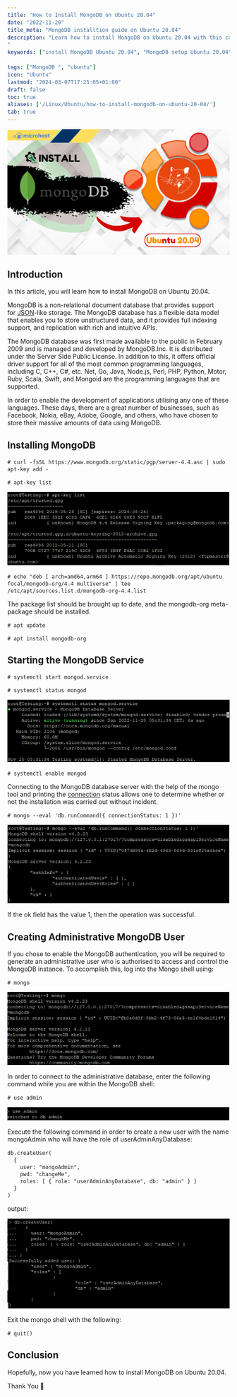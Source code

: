 ```yaml
---
title: "How to Install MongoDB on Ubuntu 20.04"
date: "2022-11-20"
title_meta: "MongoDB installtion guide on Ubuntu 20.04"
description: "Learn how to install MongoDB on Ubuntu 20.04 with this comprehensive guide. Follow these step-by-step instructions to set up MongoDB, a popular NoSQL database, on your Ubuntu 20.04 system for efficient data storage and management.
"
keywords: ["install MongoDB Ubuntu 20.04", "MongoDB setup Ubuntu 20.04", "Ubuntu 20.04 MongoDB installation guide", "NoSQL database Ubuntu", "Ubuntu MongoDB tutorial", "MongoDB installation steps Ubuntu 20.04", "database management Ubuntu", "MongoDB Ubuntu 20.04 instructions"]

tags: ["MongoDB ", "ubuntu"]
icon: "Ubuntu"
lastmod: "2024-03-07T17:25:05+01:00"
draft: false
toc: true
aliases: ['/Linux/Ubuntu/how-to-install-mongodb-on-ubuntu-20-04/']
tab: true
---
```


![How to Install MongoDB on Ubuntu 20.04](images/How-to-Install-MongoDB-on-Ubuntu-20.04-1-1024x576.png)

## Introduction

In this article, you will learn how to install MongoDB on Ubuntu 20.04.

MongoDB is a non-relational document database that provides support for [JSON](https://aws.amazon.com/documentdb/what-is-json/)\-like storage. The MongoDB database has a flexible data model that enables you to store unstructured data, and it provides full indexing support, and replication with rich and intuitive APIs.

The MongoDB database was first made available to the public in February 2009 and is managed and developed by MongoDB.Inc. It is distributed under the Server Side Public License. In addition to this, it offers official driver support for all of the most common programming languages, including C, C++, C#, etc. Net, Go, Java, Node.js, Perl, PHP, Python, Motor, Ruby, Scala, Swift, and Mongoid are the programming languages that are supported.

In order to enable the development of applications utilising any one of these languages. These days, there are a great number of businesses, such as Facebook, Nokia, eBay, Adobe, Google, and others, who have chosen to store their massive amounts of data using MongoDB.

## Installing MongoDB

```
# curl -fsSL https://www.mongodb.org/static/pgp/server-4.4.asc | sudo apt-key add -
```

```
# apt-key list
```

![command output](images/image-514.png)

```
# echo "deb [ arch=amd64,arm64 ] https://repo.mongodb.org/apt/ubuntu focal/mongodb-org/4.4 multiverse" | tee /etc/apt/sources.list.d/mongodb-org-4.4.list
```

The package list should be brought up to date, and the mongodb-org meta-package should be installed.

```
# apt update
```

```
# apt install mongodb-org
```

## Starting the MongoDB Service

```
# systemctl start mongod.service
```

```
# systemctl status mongod
```

![command output](images/image-515.png)

```
# systemctl enable mongod
```

Connecting to the MongoDB database server with the help of the mongo tool and printing the [connection](https://utho.com/docs/tutorial/how-to-test-internet-connection-speed-in-ubuntu-20-04/) status allows one to determine whether or not the installation was carried out without incident.

```
# mongo --eval 'db.runCommand({ connectionStatus: 1 })'
```

![command output](images/image-509.png)

If the ok field has the value 1, then the operation was successful.

## Creating Administrative MongoDB User

If you chose to enable the MongoDB authentication, you will be required to generate an administrative user who is authorised to access and control the MongoDB instance. To accomplish this, log into the Mongo shell using:

```
# mongo
```

![How to Install MongoDB on Ubuntu 20.04](images/image-510.png)

In order to connect to the administrative database, enter the following command while you are within the MongoDB shell:

```
# use admin
```

![command output](images/image-511.png)

Execute the following command in order to create a new user with the name mongoAdmin who will have the role of userAdminAnyDatabase:

```
db.createUser(
  {
    user: "mongoAdmin", 
    pwd: "changeMe", 
    roles: [ { role: "userAdminAnyDatabase", db: "admin" } ]
  }
)
```

output:

![command output](images/image-513.png)

Exit the mongo shell with the following:

```
# quit()
```

## Conclusion

Hopefully, now you have learned how to install MongoDB on Ubuntu 20.04.

Thank You 🙂
